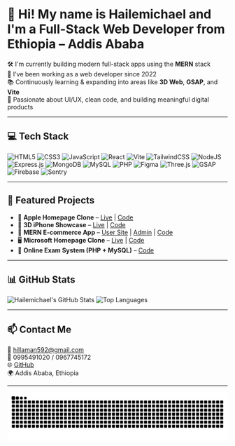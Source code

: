 # 👋 Hi! My name is Hailemichael and I'm a Full-Stack Web Developer from Ethiopia – Addis Ababa

🛠️ I'm currently building modern full-stack apps using the **MERN** stack  
🚀 I've been working as a web developer since 2022  
📚 Continuously learning & expanding into areas like **3D Web**, **GSAP**, and **Vite**  
🎯 Passionate about UI/UX, clean code, and building meaningful digital products  

---

## 💻 Tech Stack

![HTML5](https://img.shields.io/badge/html5-%23E34F26.svg?style=for-the-badge&logo=html5&logoColor=white)
![CSS3](https://img.shields.io/badge/css3-%231572B6.svg?style=for-the-badge&logo=css3&logoColor=white)
![JavaScript](https://img.shields.io/badge/javascript-%23323330.svg?style=for-the-badge&logo=javascript&logoColor=%23F7DF1E)
![React](https://img.shields.io/badge/react-%2320232a.svg?style=for-the-badge&logo=react&logoColor=%2361DAFB)
![Vite](https://img.shields.io/badge/vite-%23646CFF.svg?style=for-the-badge&logo=vite&logoColor=white)
![TailwindCSS](https://img.shields.io/badge/tailwindcss-%2338B2AC.svg?style=for-the-badge&logo=tailwind-css&logoColor=white)
![NodeJS](https://img.shields.io/badge/node.js-6DA55F?style=for-the-badge&logo=node.js&logoColor=white)
![Express.js](https://img.shields.io/badge/express.js-%23404d59.svg?style=for-the-badge&logo=express&logoColor=%2361DAFB)
![MongoDB](https://img.shields.io/badge/MongoDB-%234ea94b.svg?style=for-the-badge&logo=mongodb&logoColor=white)
![MySQL](https://img.shields.io/badge/mysql-4479A1.svg?style=for-the-badge&logo=mysql&logoColor=white)
![PHP](https://img.shields.io/badge/php-%23777BB4.svg?style=for-the-badge&logo=php&logoColor=white)
![Figma](https://img.shields.io/badge/figma-%23F24E1E.svg?style=for-the-badge&logo=figma&logoColor=white)
![Three.js](https://img.shields.io/badge/three.js-000000?style=for-the-badge&logo=three.js&logoColor=white)
![GSAP](https://img.shields.io/badge/GSAP-88CE02?style=for-the-badge&logo=greensock&logoColor=white)
![Firebase](https://img.shields.io/badge/firebase-a08021?style=for-the-badge&logo=firebase&logoColor=ffcd34)
![Sentry](https://img.shields.io/badge/sentry-%23163336.svg?style=for-the-badge&logo=sentry&logoColor=white)

---

## 🌟 Featured Projects

- 🍎 **Apple Homepage Clone** – [Live](https://apple-one.vercel.app) | [Code](https://github.com/hilla10/apple)
- 📱 **3D iPhone Showcase** – [Live](https://iphone-pearl-seven.vercel.app) | [Code](https://github.com/hilla10/iphone)
- 🛒 **MERN E-commerce App** – [User Site](https://e-commerce-mern-app-frontend.vercel.app) | [Admin](https://e-commerce-mern-app-admin.vercel.app) | [Code](https://github.com/hilla10/e-commerce-mern-app)
- 🖥️ **Microsoft Homepage Clone** – [Live](https://ms-homepage-project.netlify.app) | [Code](https://github.com/hilla10/Microsoft-Home-Page)
- 🧪 **Online Exam System (PHP + MySQL)** – [Code](https://github.com/hilla10/OnlineExaminationCI)

---

## 📊 GitHub Stats

![Hailemichael's GitHub Stats](https://github-readme-stats.vercel.app/api?username=hilla10&show_icons=true&theme=radical)
![Top Languages](https://github-readme-stats.vercel.app/api/top-langs/?username=hilla10&layout=compact&theme=radical)

---

## 📫 Contact Me

📧 hillaman592@gmail.com  
📱 0995491020 / 0967745172  
🌐 [GitHub](https://github.com/hilla10)  
🌍 Addis Ababa, Ethiopia

---

<picture>
  <source media="(prefers-color-scheme: dark)" srcset="https://raw.githubusercontent.com/hilla10/hilla10/output/github-snake-dark.svg" />
  <source media="(prefers-color-scheme: light)" srcset="https://raw.githubusercontent.com/hilla10/hilla10/output/github-snake.svg" />
  <img alt="github-snake" src="https://raw.githubusercontent.com/hilla10/hilla10/output/github-snake.svg" />
</picture>
